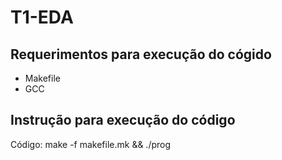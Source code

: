 # T1-EDA
## Requerimentos para execução do cógido
- Makefile
- GCC
## Instrução para execução do código
Código: make -f makefile.mk && ./prog